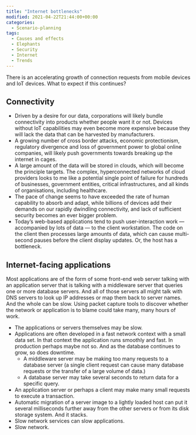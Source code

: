 ```yaml
---
title: "Internet bottlenecks"
modified: 2021-04-22T21:44:00+00:00
categories:
  - Scenario-planning
tags:
  - Causes and effects
  - Elephants
  - Security
  - Internet
  - Trends
---
```

There is an accelerating growth of connection requests from mobile devices and IoT devices. What to expect if this continues?

## Connectivity

* Driven by a desire for our data, corporations will likely bundle connectivity into products whether people want it or not. Devices without IoT capabilities may even become more expensive because they will lack the data that can be harvested by manufacturers.
* A growing number of cross border attacks, economic protectionism, regulatory divergence and loss of government power to global online companies, will likely push governments towards breaking up the internet in cages.
* A large amount of the data will be stored in clouds, which will become the principle targets. The complex, hyperconnected networks of cloud providers looks to me like a potential single point of failure for hundreds of businesses, government entities, critical infrastructures, and all kinds of organisations, including healthcare.
* The pace of change seems to have exceeded the rate of human capability to absorb and adapt, while billions of devices add their demands on our rapidly dwindling connectivity, and lack of sufficient security becomes an ever bigger problem.
* Today’s web-based applications tend to push user-interaction work — accompanied by lots of data — to the client workstation. The code on the client then processes large amounts of data, which can cause multi-second pauses before the client display updates. Or, the host has a bottleneck.

## Internet-facing applications

Most applications are of the form of some front-end web server talking with an application server that is talking with a middleware server that queries one or more database servers. And all of those servers all might talk with DNS servers to look up IP addresses or map them back to server names. And the whole can be slow. Using packet capture tools to discover whether the network or application is to blame could take many, many hours of work.

* The applications or servers themselves may be slow.
* Applications are often developed in a fast network context with a small data set. In that context the application runs smoothly and fast. In production perhaps maybe not so. And as the database continues to grow, so does downtime.
    * A middleware server may be making too many requests to a database server (a single client request can cause many database requests or the transfer of a large volume of data.)
    * A database server may take several seconds to return data for a specific query.
* An application server or perhaps a client may make many small requests to execute a transaction.
* Automatic migration of a server image to a lightly loaded host can put it several milliseconds further away from the other servers or from its disk storage system. And it stacks.
* Slow network services can slow applications.
* Slow network.

